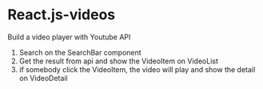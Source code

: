 # React.js-videos
Build a video player with Youtube API

1. Search on the SearchBar component
2. Get the result from api and show the VideoItem on VideoList
3. if somebody click the VideoItem, the video will play and show the detail on VideoDetail
